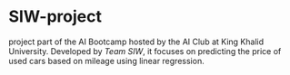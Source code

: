 # SIW-project
project part of the AI Bootcamp hosted by the AI Club at King Khalid University. Developed by *Team SIW*, it focuses on predicting the price of used cars based on mileage using linear regression.
